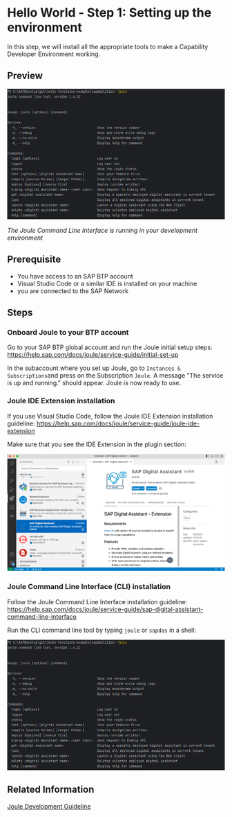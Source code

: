 # Hello World - Step 1: Setting up the environment

In this step, we will install all the appropriate tools to make a Capability Developer Environment working.

## Preview

![image](assets/preview.png)

*The Joule Command Line Interface is running in your development environment*

## Prerequisite
- You have access to an SAP BTP account
- Visual Studio Code or a similar IDE is installed on your machine
- you are connected to the SAP Network

## Steps

### Onboard Joule to your BTP account

Go to your SAP BTP global account and run the Joule initial setup steps:
https://help.sap.com/docs/joule/service-guide/initial-set-up

In the subaccount where you set up Joule, go to `Instances & Subscriptions`and press on the Subscription `Joule`.
A message "The service is up and running." should appear. Joule is now ready to use.

### Joule IDE Extension installation

If you use Visual Studio Code, follow the Joule IDE Extension installation guideline:
https://help.sap.com/docs/joule/service-guide/joule-ide-extension

Make sure that you see the IDE Extension in the plugin section:

![image](assets/SAP.DAS.Wizard.png)

### Joule Command Line Interface (CLI) installation

Follow the Joule Command Line Interface installation guideline:
https://help.sap.com/docs/joule/service-guide/sap-digital-assistant-command-line-interface

Run the CLI command line tool by typing `joule` or `sapdas` in a shell:

![image](assets/preview.png)


## Related Information 

[Joule Development Guideline](https://help.sap.com/docs/joule/service-guide/development)